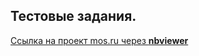 ## Тестовые задания.
[Ссылка на проект mos.ru через **nbviewer**](https://nbviewer.jupyter.org/github/konicaRu/i_am_data_analyst/blob/master/test_task/test_task_mos_ru_03_21.ipynb)

